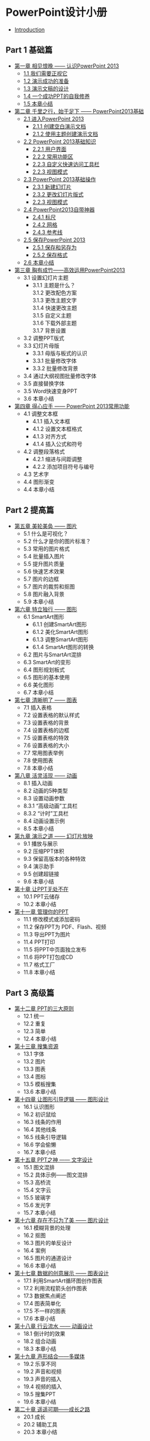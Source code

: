 # PowerPoint设计小册

* [Introduction](README.md)
## Part 1 基础篇
* [第一章 相见恨晚 —— 认识PowerPoint 2013](chapter1/chapter1.md)
   * [1.1  我们需要正视它](chapter1/chapter1-1.md)
   * [1.2  演示成功的准备](chapter1/chapter1-2.md)
   * [1.3  演示文稿的设计](chapter1/chapter1-3.md)
   * [1.4  一个成功PPT的自我修养](chapter1/chapter1-4.md) 
   * [1.5 本章小结](chapter1/chapter1-5.md) 
* [第二章 千里之行，始于足下 —— PowerPoint2013基础](chapter2/chapter2.md)
   * [2.1  进入PowerPoint 2013](chapter2/chapter2-1.md)
      * [2.1.1  创建空白演示文档](chapter2/chapter2-1-1.md)
      * [2.1.2  使用主题创建演示文档](chapter2/chapter2-1-2.md)
   * [2.2  PowerPoint 2013基础知识](chapter2/chapter2-2.md)
      * [2.2.1  用户界面](chapter2/chapter2-2-1.md)
      * [2.2.2  常用功能区](chapter2/chapter2-2-2.md)
      * [2.2.3  自定义快速访问工具栏](chapter2/chapter2-2-3.md)
      * [2.2.3  视图模式](chapter2/chapter2-2-3.md)
   * [2.3  PowerPoint 2013基础操作](chapter2/chapter2-3.md)
      * [2.3.1  新建幻灯片](chapter2/chapter2-3-1.md)
      * [2.3.2  更改幻灯片版式](chapter2/chapter2-2-2.md)
      * [2.2.3  视图模式](chapter2/chapter2-2-3.md)
   * [2.4  PowerPoint2013自带神器](chapter2/chapter2-4.md)
      * [2.4.1  标尺](chapter2/chapter2-4-1.md)
      * [2.4.2  网格](chapter2/chapter2-4-2.md)
      * [2.4.3  参考线](chapter2/chapter2-4-3.md)
   * [2.5  保存PowerPoint 2013](chapter2/chapter2-5.md)
      * [2.5.1  保存和另存为](chapter2/chapter2-5-1.md)
      * [2.5.2  保存格式](chapter2/chapter2-5-2.md)
   * [2.6 本章小结](chapter2/chapter2-6.md)
* [第三章 胸有成竹——高效运用PowerPoint2013](chapter1/chapter1.md)
   * 3.1  设置幻灯片主题
      * 3.1.1  主题是什么？	
         3.1.2  更改配色方案	
         3.1.3  更改主题文字	
         3.1.4  快速更改主题	
         3.1.5  自定义主题	
         3.1.6  下载外部主题	
         3.1.7  背景设置	
   * 3.2  调整PPT版式	
   * 3.3  幻灯片母版	
      * 3.3.1  母版与板式的认识	
      * 3.3.1  批量修改字体	
      * 3.3.2  批量修改背景	
   * 3.4  通过大纲视图批量修改字体
   * 3.5  直接替换字体	
   * 3.5  Word快速变身PPT	
   * 3.6  本章小结	
* [第四章 得心应手 —— PowerPoint 2013常用功能](chapter1/chapter1.md)
   * 4.1  调整文本框	
      * 4.1.1  插入文本框	
      * 4.1.2  设置文本框格式	
      * 4.1.3  对齐方式	
      * 4.1.4  插入公式和符号	
   * 4.2  调整段落格式	
      * 4.2.1  缩进与间距调整	
      * 4.2.2  添加项目符号与编号	
   * 4.3  艺术字	
   * 4.4  图形渐变	
   * 4.4  本章小结	
## Part 2 提高篇
* [第五章	美轮美奂 —— 图片](chapter1/chapter1.md)
  * 5.1  什么是可视化？
  * 5.2  什么才是你的图片标准？
  * 5.3  常用的图片格式
  * 5.4  批量插入图片
  * 5.5  提升图片质量
  * 5.6  快速艺术效果
  * 5.7  图片的边框
  * 5.7  图片的裁剪和抠图
  * 5.8  图片融入背景
  * 5.9  本章小结
* [第六章	特立独行 —— 图形](chapter1/chapter1.md)
  * 6.1  SmartArt图形
    * 6.1.1  创建SmartArt图形
    * 6.1.2  美化SmartArt图形
    * 6.1.3  调整SmartArt图形
    * 6.1.4  SmartArt图形的转换	
  * 6.2  图片与SmartArt混排
  * 6.3  SmartArt的变形
  * 6.4  图形规划板式
  * 6.5  图形的基本使用
  * 6.6  美化图形
  * 6.7  本章小结
* [第七章	清晰明了 —— 图表](chapter1/chapter1.md)
  * 7.1  插入表格	
  * 7.2  设置表格的默认样式	
  * 7.3  设置表格的背景	
  * 7.4  设置表格的边框
  * 7.5  设置表格的特效
  * 7.6  设置表格的大小
  * 7.7  常用图表举例
  * 7.8  使用图表
  * 7.8  本章小结
* [第八章	活灵活现 —— 动画](chapter1/chapter1.md)
  * 8.1  插入动画
  * 8.2  动画的5种类型
  * 8.3  设置动画参数
  * 8.3.1  “高级动画”工具栏
  * 8.3.2  “计时”工具栏
  * 8.4  动画设置示例
  * 8.5  本章小结
* [第九章	演示之道 —— 幻灯片放映](chapter1/chapter1.md)
  * 9.1  播放与展示
  * 9.2  压缩PPT体积
  * 9.3  保留高版本的各种特效
  * 9.4  演示助手
  * 9.5  创建超链接
  * 9.6  本章小结
* [第十章	让PPT无处不在](chapter1/chapter1.md)
  * 10.1  PPT云储存
  * 10.2  本章小结
* [第十一章	 管理你的PPT](chapter1/chapter1.md)
  * 11.1  修改模式或添加密码	
  * 11.2  保存PPT为 PDF、Flash、视频	
  * 11.3  导出PPT为图片	
  * 11.4  PPT打印
  * 11.5  将PPT中页面独立发布
  * 11.6  将PPT打包成CD
  * 11.7  格式工厂
  * 11.8  本章小结
## Part 3 高级篇
* [第十二章	 PPT的三大原则](chapter1/chapter1.md)
  * 12.1  统一
  * 12.2  重复
  * 12.3  简单
  * 12.4  本章小结
* [第十三章	 搜集资源](chapter1/chapter1.md)
  * 13.1  字体
  * 13.2  图片
  * 13.3  图表
  * 13.4  图标
  * 13.5  模板搜集
  * 13.6  本章小结
* [第十四章	 让图形引导逻辑 —— 图形设计](chapter1/chapter1.md)
  * 16.1  认识图形	
  * 16.2  初识鼠绘	
  * 16.3  线条的作用	
  * 16.4  其他线条	
  * 16.5  线条引导逻辑	
  * 16.6  学会偷懒	
  * 16.7  本章小结	
* [第十五章	 PPT之神 —— 文字设计](chapter1/chapter1.md)
  * 15.1  图文混排
  * 15.2  具体示例——图文混排
  * 15.3  高桥流	
  * 15.4  文字云	
  * 15.5  玻璃字	
  * 15.6  发光字	
  * 15.7  本章小结
* [第十六章	 存在不只为了美 —— 图片设计](chapter1/chapter1.md)
  * 16.1  模糊背景的处理	
  * 16.2  抠图
  * 16.3  图片的单反设计	
  * 16.4  案例
  * 16.5  图片的通道设计	
  * 16.6  本章小结
* [第十七章	 数据的创意展示 —— 图表设计](chapter1/chapter1.md)
  * 17.1  利用SmartArt循环图创作图表	
  * 17.2  利用流程箭头创作图表
  * 17.3  数据焦点阐述
  * 17.4  图表简单化	
  * 17.5  不一样的图表
  * 17.6  本章小结
* [第十八章	 行云流水 —— 动画设计](chapter1/chapter1.md)
  * 18.1  倒计时的效果                 
  * 18.2  组合动画
  * 18.3  本章小结
* [第十九章	 声形结合——多媒体](chapter1/chapter1.md)
  * 19.2  乐享不同
  * 19.2  声音和视频	
  * 19.3  声音的插入	
  * 19.4  视频的插入	
  * 19.5  搜集PPT
  * 19.6  本章小结
* [第二十章	 遥遥可期——成长之路](chapter1/chapter1.md)
  * 20.1  成长
  * 20.2  辅助工具
  * 20.3  本章小结
